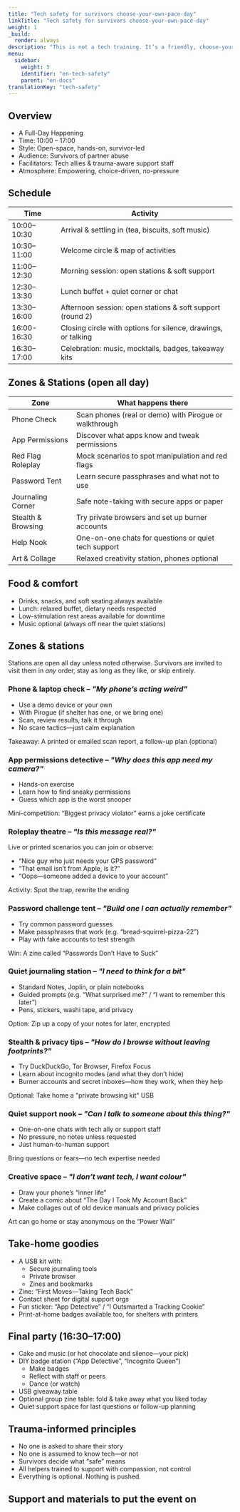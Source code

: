 ```yaml
---
title: "Tech safety for survivors choose-your-own-pace-day"
linkTitle: "Tech safety for survivors choose-your-own-pace-day"
weight: 1
_build:
  render: always
description: "This is not a tech training. It’s a friendly, choose-your-own-pace day where survivors can explore tools, learn skills, and restore digital confidence—on their own terms. Whether someone wants to scan their device, ask one quiet question, or draw a comic about their least favourite app—this day holds space for it all."
menu:
  sidebar:
    weight: 5
    identifier: "en-tech-safety"
    parent: "en-docs"
translationKey: "tech-safety"
---
```


## Overview

- A Full-Day Happening
- Time: 10:00 – 17:00
- Style: Open-space, hands-on, survivor-led
- Audience: Survivors of partner abuse
- Facilitators: Tech allies & trauma-aware support staff
- Atmosphere: Empowering, choice-driven, no-pressure

## Schedule

| Time        | Activity                                                      |
|-------------|---------------------------------------------------------------|
| 10:00–10:30 | Arrival & settling in (tea, biscuits, soft music)             |
| 10:30–11:00 | Welcome circle & map of activities                            |
| 11:00–12:30 | Morning session: open stations & soft support                 |
| 12:30–13:30 | Lunch buffet + quiet corner or chat                           |
| 13:30–16:00 | Afternoon session: open stations & soft support (round 2)     |
| 16:00-16:30 | Closing circle with options for silence, drawings, or talking |
| 16:30–17:00 | Celebration: music, mocktails, badges, takeaway kits          |

## Zones & Stations (open all day)

| Zone               | What happens there                                     |
|--------------------|--------------------------------------------------------|
| Phone Check        | Scan phones (real or demo) with Pirogue or walkthrough |
| App Permissions    | Discover what apps know and tweak permissions          |
| Red Flag Roleplay  | Mock scenarios to spot manipulation and red flags      |
| Password Tent      | Learn secure passphrases and what not to use           |
| Journaling Corner  | Safe note-taking with secure apps or paper             |
| Stealth & Browsing | Try private browsers and set up burner accounts        |
| Help Nook          | One-on-one chats for questions or quiet tech support   |
| Art & Collage      | Relaxed creativity station, phones optional            |

## Food & comfort

* Drinks, snacks, and soft seating always available
* Lunch: relaxed buffet, dietary needs respected
* Low-stimulation rest areas available for downtime
* Music optional (always off near the quiet stations)

## Zones & stations

Stations are open all day unless noted otherwise. Survivors are invited to visit them in *any* order, stay as long as they like, or skip entirely.

### Phone & laptop check – *"My phone’s acting weird"*

* Use a demo device or your own
* With Pirogue (if shelter has one, or we bring one)
* Scan, review results, talk it through
* No scare tactics—just calm explanation

Takeaway: A printed or emailed scan report, a follow-up plan (optional)

### App permissions detective – *"Why does this app need my camera?"*

* Hands-on exercise
* Learn how to find sneaky permissions
* Guess which app is the worst snooper

Mini-competition: “Biggest privacy violator” earns a joke certificate

### Roleplay theatre – *"Is this message real?"*

Live or printed scenarios you can join or observe:

* “Nice guy who just needs your GPS password”
* “That email isn’t from Apple, is it?”
* “Oops—someone added a device to your account”

Activity: Spot the trap, rewrite the ending

### Password challenge tent – *"Build one I can actually remember"*

* Try common password guesses
* Make passphrases that work (e.g. “bread-squirrel-pizza-22”)
* Play with fake accounts to test strength

Win: A zine called “Passwords Don’t Have to Suck”

### Quiet journaling station – *"I need to think for a bit"*

* Standard Notes, Joplin, or plain notebooks
* Guided prompts (e.g. “What surprised me?” / “I want to remember this later”)
* Pens, stickers, washi tape, and privacy

Option: Zip up a copy of your notes for later, encrypted

### Stealth & privacy tips – *"How do I browse without leaving footprints?"*

* Try DuckDuckGo, Tor Browser, Firefox Focus
* Learn about incognito modes (and what they don’t hide)
* Burner accounts and secret inboxes—how they work, when they help

Optional: Take home a "private browsing kit" USB

### Quiet support nook – *"Can I talk to someone about this thing?"*

* One-on-one chats with tech ally or support staff
* No pressure, no notes unless requested
* Just human-to-human support

Bring questions or fears—no tech expertise needed

### Creative space – *"I don’t want tech, I want colour"*

* Draw your phone’s “inner life”
* Create a comic about “The Day I Took My Account Back”
* Make collages out of old device manuals and privacy policies

Art can go home or stay anonymous on the “Power Wall”

## Take-home goodies

* A USB kit with:
  * Secure journaling tools
  * Private browser
  * Zines and bookmarks
* Zine: “First Moves—Taking Tech Back”
* Contact sheet for digital support orgs
* Fun sticker: “App Detective” / “I Outsmarted a Tracking Cookie”
* Print-at-home badges available too, for shelters with printers

## Final party (16:30–17:00)

* Cake and music (or hot chocolate and silence—your pick)
* DIY badge station (“App Detective”, “Incognito Queen”)
  * Make badges
  * Reflect with staff or peers
  * Dance (or watch)
* USB giveaway table
* Optional group zine table: fold & take away what you liked today
* Quiet support space for last questions or follow-up planning

## Trauma-informed principles

* No one is asked to share their story
* No one is assumed to know tech—or not
* Survivors decide what “safe” means
* All helpers trained to support with compassion, not control
* Everything is optional. Nothing is pushed.

## Support and materials to put the event on